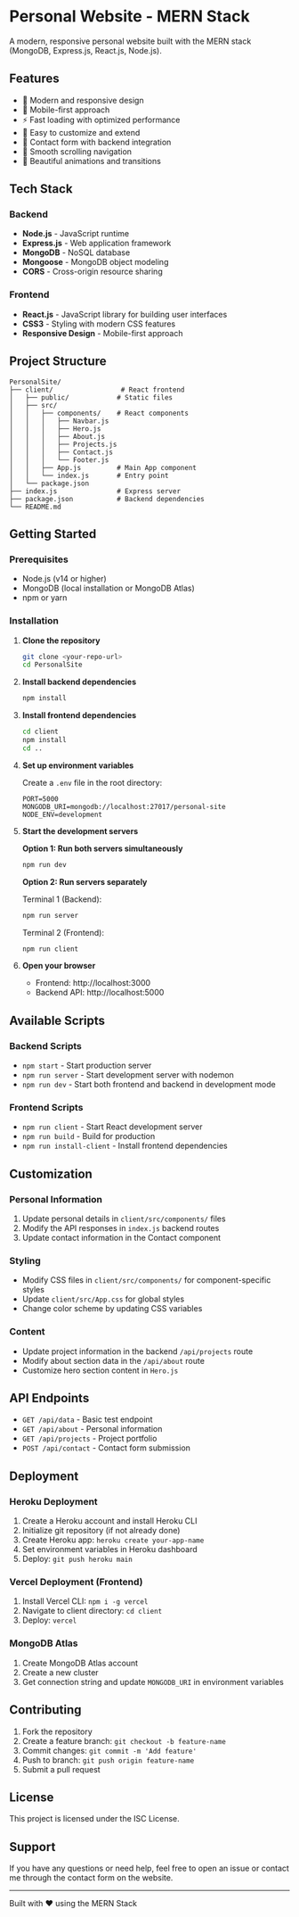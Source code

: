 # Personal Website - MERN Stack

A modern, responsive personal website built with the MERN stack (MongoDB, Express.js, React.js, Node.js).

## Features

- 🎨 Modern and responsive design
- 📱 Mobile-first approach
- ⚡ Fast loading with optimized performance
- 🔧 Easy to customize and extend
- 📧 Contact form with backend integration
- 🎯 Smooth scrolling navigation
- 🌟 Beautiful animations and transitions

## Tech Stack

### Backend
- **Node.js** - JavaScript runtime
- **Express.js** - Web application framework
- **MongoDB** - NoSQL database
- **Mongoose** - MongoDB object modeling
- **CORS** - Cross-origin resource sharing

### Frontend
- **React.js** - JavaScript library for building user interfaces
- **CSS3** - Styling with modern CSS features
- **Responsive Design** - Mobile-first approach

## Project Structure

```
PersonalSite/
├── client/                 # React frontend
│   ├── public/            # Static files
│   ├── src/
│   │   ├── components/    # React components
│   │   │   ├── Navbar.js
│   │   │   ├── Hero.js
│   │   │   ├── About.js
│   │   │   ├── Projects.js
│   │   │   ├── Contact.js
│   │   │   └── Footer.js
│   │   ├── App.js         # Main App component
│   │   └── index.js       # Entry point
│   └── package.json
├── index.js               # Express server
├── package.json           # Backend dependencies
└── README.md
```

## Getting Started

### Prerequisites

- Node.js (v14 or higher)
- MongoDB (local installation or MongoDB Atlas)
- npm or yarn

### Installation

1. **Clone the repository**
   ```bash
   git clone <your-repo-url>
   cd PersonalSite
   ```

2. **Install backend dependencies**
   ```bash
   npm install
   ```

3. **Install frontend dependencies**
   ```bash
   cd client
   npm install
   cd ..
   ```

4. **Set up environment variables**
   
   Create a `.env` file in the root directory:
   ```env
   PORT=5000
   MONGODB_URI=mongodb://localhost:27017/personal-site
   NODE_ENV=development
   ```

5. **Start the development servers**

   **Option 1: Run both servers simultaneously**
   ```bash
   npm run dev
   ```

   **Option 2: Run servers separately**
   
   Terminal 1 (Backend):
   ```bash
   npm run server
   ```
   
   Terminal 2 (Frontend):
   ```bash
   npm run client
   ```

6. **Open your browser**
   - Frontend: http://localhost:3000
   - Backend API: http://localhost:5000

## Available Scripts

### Backend Scripts
- `npm start` - Start production server
- `npm run server` - Start development server with nodemon
- `npm run dev` - Start both frontend and backend in development mode

### Frontend Scripts
- `npm run client` - Start React development server
- `npm run build` - Build for production
- `npm run install-client` - Install frontend dependencies

## Customization

### Personal Information
1. Update personal details in `client/src/components/` files
2. Modify the API responses in `index.js` backend routes
3. Update contact information in the Contact component

### Styling
- Modify CSS files in `client/src/components/` for component-specific styles
- Update `client/src/App.css` for global styles
- Change color scheme by updating CSS variables

### Content
- Update project information in the backend `/api/projects` route
- Modify about section data in the `/api/about` route
- Customize hero section content in `Hero.js`

## API Endpoints

- `GET /api/data` - Basic test endpoint
- `GET /api/about` - Personal information
- `GET /api/projects` - Project portfolio
- `POST /api/contact` - Contact form submission

## Deployment

### Heroku Deployment
1. Create a Heroku account and install Heroku CLI
2. Initialize git repository (if not already done)
3. Create Heroku app: `heroku create your-app-name`
4. Set environment variables in Heroku dashboard
5. Deploy: `git push heroku main`

### Vercel Deployment (Frontend)
1. Install Vercel CLI: `npm i -g vercel`
2. Navigate to client directory: `cd client`
3. Deploy: `vercel`

### MongoDB Atlas
1. Create MongoDB Atlas account
2. Create a new cluster
3. Get connection string and update `MONGODB_URI` in environment variables

## Contributing

1. Fork the repository
2. Create a feature branch: `git checkout -b feature-name`
3. Commit changes: `git commit -m 'Add feature'`
4. Push to branch: `git push origin feature-name`
5. Submit a pull request

## License

This project is licensed under the ISC License.

## Support

If you have any questions or need help, feel free to open an issue or contact me through the contact form on the website.

---

Built with ❤️ using the MERN Stack


